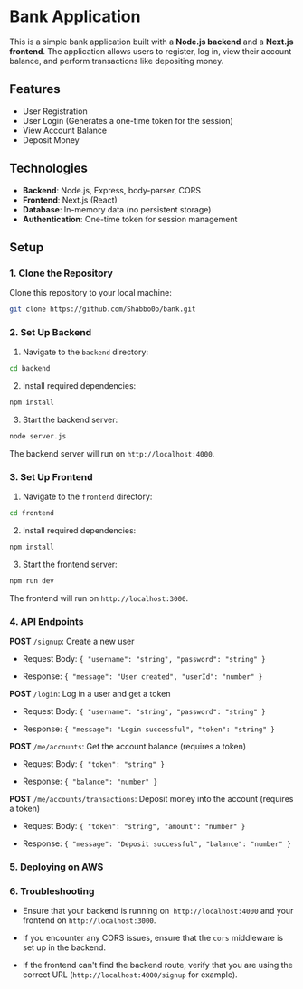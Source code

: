 # Bank Application

This is a simple bank application built with a **Node.js backend** and a **Next.js frontend**. The application allows users to register, log in, view their account balance, and perform transactions like depositing money.

## Features

- User Registration
- User Login (Generates a one-time token for the session)
- View Account Balance
- Deposit Money

## Technologies

- **Backend**: Node.js, Express, body-parser, CORS
- **Frontend**: Next.js (React)
- **Database**: In-memory data (no persistent storage)
- **Authentication**: One-time token for session management

## Setup

### 1. Clone the Repository

Clone this repository to your local machine:

```bash
git clone https://github.com/Shabbo0o/bank.git
```

### 2. Set Up Backend

1. Navigate to the `backend` directory:

```bash
cd backend
```

2. Install required dependencies:

```bash
npm install
```

3. Start the backend server:

```bash
node server.js
```

The backend server will run on `http://localhost:4000`.

### 3. Set Up Frontend

1. Navigate to the `frontend` directory:

```bash
cd frontend
```

2. Install required dependencies:

```bash
npm install
```

3. Start the frontend server:

```bash
npm run dev
```

The frontend will run on `http://localhost:3000`.

### 4. API Endpoints

**POST** `/signup`: Create a new user

- Request Body: `{ "username": "string", "password": "string" }`

- Response: `{ "message": "User created", "userId": "number" }`

**POST** `/login`: Log in a user and get a token

- Request Body: `{ "username": "string", "password": "string" }`

- Response: `{ "message": "Login successful", "token": "string" }`

**POST** `/me/accounts`: Get the account balance (requires a token)

- Request Body: `{ "token": "string" }`

- Response: `{ "balance": "number" }`

**POST** `/me/accounts/transactions`: Deposit money into the account (requires a token)

- Request Body: `{ "token": "string", "amount": "number" }`

- Response: `{ "message": "Deposit successful", "balance": "number" }`

### 5. Deploying on AWS

### 6. Troubleshooting

- Ensure that your backend is running on` http://localhost:4000` and your frontend on `http://localhost:3000`.

- If you encounter any CORS issues, ensure that the `cors` middleware is set up in the backend.

- If the frontend can't find the backend route, verify that you are using the correct URL (`http://localhost:4000/signup` for example).
